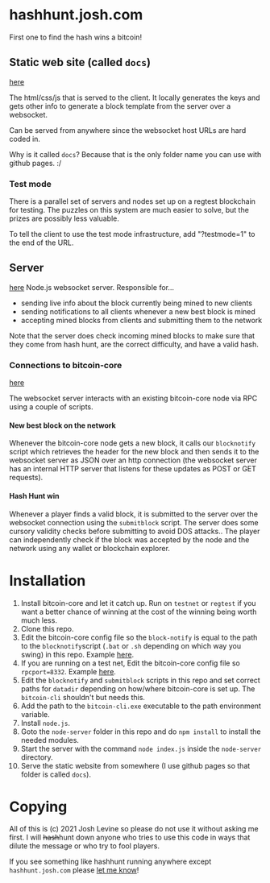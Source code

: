 # hashhunt.josh.com
 First one to find the hash wins a bitcoin! 

## Static web site (called `docs`)

[here](docs)

The html/css/js that is served to the client. It locally generates the keys and gets other info to
generate a block template from the server over a websocket.

Can be served from anywhere since the websocket host URLs are hard coded in.

Why is it called `docs`? Because that is the only folder name you can use with github pages. :/

### Test mode 
There is a parallel set of servers and nodes set up on a regtest blockchain for testing. The puzzles on this system are much easier to solve, but the prizes are possibly less valuable. 

To tell the client to use the test mode infrastructure, add "?testmode=1" to the end of the URL.

## Server

[here](node-server)
Node.js websocket server. Responsible for...

* sending live info about the block currently being mined to new clients
* sending notifications to all clients whenever a new best block is mined
* accepting mined blocks from clients and submitting them to the network

Note that the server does check incoming mined blocks to make sure that they come from hash hunt, are the correct difficulty, and have a valid hash.

### Connections to bitcoin-core
[here](node-server/bitcoin-core-scripts)

The websocket server interacts with an existing bitcoin-core node via RPC using a couple of scripts.

#### New best block on the network

Whenever the bitcoin-core node gets a new block, it calls our `blocknotify` script which retrieves the header for the new block and then sends it to the websocket server as JSON over an http connection (the websocket server has an internal HTTP server that listens for these updates as POST or GET requests).

#### Hash Hunt win

Whenever a player finds a valid block, it is submitted to the server over the websocket connection using the `submitblock` script. The server does some cursory validity checks before submitting to avoid DOS attacks.. The player can independently check if the block was accepted by the node and the network using any wallet or blockchain explorer.

# Installation

1. Install bitcoin-core and let it catch up. Run on `testnet` or `regtest` if you want a better chance of winning at the cost of the winning being worth much less.     
3. Clone this repo.
4. Edit the bitcoin-core config file so the `block-notify` is equal to the path to the `blocknotify`script (`.bat` or `.sh` depending on which way you swing) in this repo. Example [here](bitcoin.conf).
5. If you are running on a test net, Edit the bitcoin-core config file so `rpcport=8332`. Example [here](bitcoin.conf).
5.  Edit the `blocknotify` and `submitblock` scripts in this repo and set correct paths for `datadir`  depending on how/where bitcoin-core is set up. The `bitcoin-cli` shouldn't but needs this. 
6. Add the path to the `bitcoin-cli.exe` executable to the path environment variable. 
6. Install `node.js`.
1. Goto the `node-server` folder in this repo and do `npm install` to install the needed modules. 
8. Start the server with the command `node index.js` inside the `node-server` directory.
9. Serve the static website from somewhere (I use github pages so that folder is called `docs`). 

# Copying

All of this is (c) 2021 Josh Levine so please do not use it without asking me first. I will ~~hash~~hunt down anyone who tries to use this code in ways that dilute the message or who try to fool players.

If you see something like hashhunt running anywhere except `hashhunt.josh.com` please [let me know](https://josh.com/contact.html)!   
